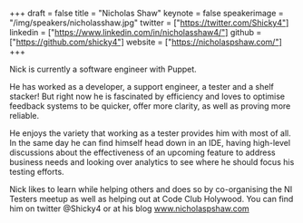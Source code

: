 +++
draft = false
title = "Nicholas Shaw"
keynote = false
speakerimage = "/img/speakers/nicholasshaw.jpg"
twitter = ["https://twitter.com/Shicky4"]
linkedin = ["https://www.linkedin.com/in/nicholasshaw4/"]
github = ["https://github.com/shicky4"]
website = ["https://nicholaspshaw.com/"]
+++

Nick is currently a software engineer with Puppet.

He has worked as a developer, a support engineer, a tester and a shelf stacker! But right now he is fascinated by efficiency and loves to optimise feedback systems to be quicker, offer more clarity, as well as proving more reliable. 

He enjoys the variety that working as a tester provides him with most of all. In the same day he can find himself head down in an IDE, having high-level discussions about the effectiveness of an upcoming feature to address business needs and looking over analytics to see where he should focus his testing efforts.

Nick likes to learn while helping others and does so by co-organising the NI Testers meetup as well as helping out at Code Club Holywood. You can find him on twitter @Shicky4 or at his blog www.nicholaspshaw.com